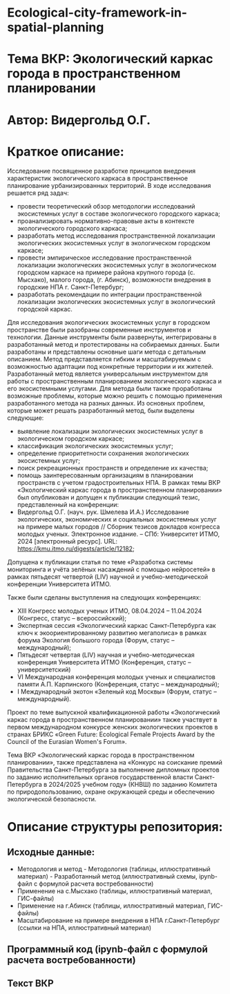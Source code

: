 # Ecological-city-framework-in-spatial-planning
# Тема ВКР: Экологический каркас города в пространственном планировании

# Автор: Видергольд О.Г.

# Краткое описание:
Исследование посвященное разработке принципов внедрения характеристик экологического каркаса в пространственное планирование урбанизированных территорий. В ходе исследования решается ряд задач:
-	провести теоретический обзор методологии исследований экосистемных услуг в составе экологического городского каркаса;
-	проанализировать нормативно-правовые акты в контексте экологического городского каркаса;
-	 разработать метод исследования пространственной локализации экологических экосистемных услуг в экологическом городском каркасе;
-	провести эмпирическое исследование пространственной локализации экологических экосистемных услуг в экологическом городском каркасе на примере района крупного города (с. Мысхако), малого города, (г. Абинск), возможности внедрения в городские НПА г. Санкт-Петербург;
-	разработать рекомендации по интеграции пространственной локализации экологических экосистемных услуг в экологический городской каркас.

Для исследования экологических экосистемных услуг в городском пространстве  были разобраны современные инструментов и технологии. Данные инструменты были развернуты, интегрированы в разработанный метод и протестированы на собираемых данных. Были разработаны и представлены основные шаги метода с детальным описанием. Метод представляется гибким и масштабируемым с возможностью адаптации под конкретные территории и их жителей.
Разработанный метод является универсальным инструментом для работы с пространственным планированием экологического каркаса и его экосистемными услугами. 
Для метода были также проработаны возможные проблемы, которые можно решить с помощью применения разработанного метода на разных данных. Из основных проблем, которые может решать разработанный метод, были выделены следующие: 
-	выявление локализации экологических экосистемных услуг в экологическом городском каркасе; 
-	классификация экологических экосистемных услуг; 
-	определение приоритетности сохранения экологических экосистемных услуг; 
-	поиск рекреационных пространств и определение их качества; 
-	помощь заинтересованным организациям в планировании пространств с учетом градостроительных НПА.
В рамках темы ВКР «Экологический каркас города в пространственном планировании» был опубликован и допущен к публикации следующий тезис, представленный на конференции: 
-	Видергольд О.Г. (науч. рук. Шмелева И.А.) Исследование экологических, экономических и социальных экосистемных услуг на примере малых городов // Сборник тезисов докладов конгресса молодых ученых. Электронное издание. – СПб: Университет ИТМО, 2024 [электронный ресурс]. URL: https://kmu.itmo.ru/digests/article/12182;

Допущена к публикации статья по теме «Разработка системы мониторинга и учёта зелёных насаждений с помощью нейросетей» в рамках пятьдесят четвертой (LIV) научной и учебно-методической конференции Университета ИТМО.

Также были сделаны выступления на следующих конференциях: 
-	XIII Конгресс молодых ученых ИТМО, 08.04.2024 – 11.04.2024 (Конгресс, статус – всероссийский);
-	Экспертная сессия «Экологический каркас Санкт-Петербурга как ключ к экоориентированному развитию мегаполиса» в рамках форума Экология большого города (Форум, статус – международный);
-	Пятьдесят четвертая (LIV) научная и учебно-методическая конференция Университета ИТМО (Конференция, статус – университетский)
-	VI Международная конференция молодых ученых и специалистов памяти А.П. Карпинского (Конференция, статус – международный);
-	I Международный экотон «Зеленый код Москвы» (Форум, статус – международный).
  
Проект по теме выпускной квалификационной работы «Экологический каркас города в пространственном планировании» также участвует в первом международном конкурсе женских экологических проектов в странах БРИКС «Green Future: Ecological Female Projects Award by the Council of the Eurasian Women's Forum».

Тема ВКР «Экологический каркас города в пространственном планировании», также  представлена на «Конкурс на соискание премий Правительства Санкт-Петербурга за выполнение дипломных проектов по заданию исполнительных органов государственной власти Санкт-Петербурга в 2024/2025 учебном году» (КНВШ) по заданию Комитета по природопользованию, охране окружающей среды и обеспечению экологической безопасности.

# Описание структуры репозитория:
  ## Исходные данные:
  - Методология и метод - Методология (таблицы, иллюстративный материал) - Разработанный метод (иллюстративный схемы, ipynb-файл с       формулой расчета востребованности) 
  - Применение на с.Мысхако (таблицы, иллюстративный материал, ГИС-файлы)
  -  Применение на г.Абинск (таблицы, иллюстративный материал, ГИС-файлы)
  -  Масштабирование на примере внедрения в НПА г.Санкт-Петербург (ссылки на НПА, иллюстративный материал)
  ## Программный код (ipynb-файл с формулой расчета востребованности)
  ## Текст ВКР
  

